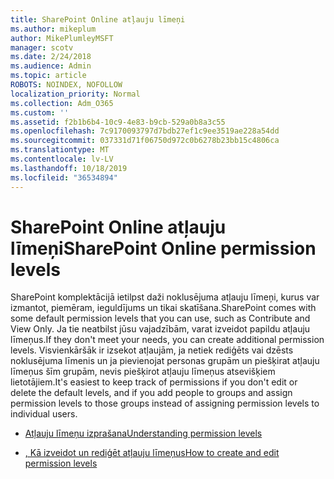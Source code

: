 ```yaml
---
title: SharePoint Online atļauju līmeņi
ms.author: mikeplum
author: MikePlumleyMSFT
manager: scotv
ms.date: 2/24/2018
ms.audience: Admin
ms.topic: article
ROBOTS: NOINDEX, NOFOLLOW
localization_priority: Normal
ms.collection: Adm_O365
ms.custom: ''
ms.assetid: f2b1b6b4-10c9-4e83-b9cb-529a0b8a3c55
ms.openlocfilehash: 7c9170093797d7bdb27ef1c9ee3519ae228a54dd
ms.sourcegitcommit: 037331d71f06750d972c0b6278b23bb15c4806ca
ms.translationtype: MT
ms.contentlocale: lv-LV
ms.lasthandoff: 10/18/2019
ms.locfileid: "36534894"
---
```

# <a name="sharepoint-online-permission-levels"></a><span data-ttu-id="65338-102">SharePoint Online atļauju līmeņi</span><span class="sxs-lookup"><span data-stu-id="65338-102">SharePoint Online permission levels</span></span>

<span data-ttu-id="65338-103">SharePoint komplektācijā ietilpst daži noklusējuma atļauju līmeņi, kurus var izmantot, piemēram, ieguldījums un tikai skatīšana.</span><span class="sxs-lookup"><span data-stu-id="65338-103">SharePoint comes with some default permission levels that you can use, such as Contribute and View Only.</span></span> <span data-ttu-id="65338-104">Ja tie neatbilst jūsu vajadzībām, varat izveidot papildu atļauju līmeņus.</span><span class="sxs-lookup"><span data-stu-id="65338-104">If they don't meet your needs, you can create additional permission levels.</span></span> <span data-ttu-id="65338-105">Visvienkāršāk ir izsekot atļaujām, ja netiek rediģēts vai dzēsts noklusējuma līmenis un ja pievienojat personas grupām un piešķirat atļauju līmeņus šīm grupām, nevis piešķirot atļauju līmeņus atsevišķiem lietotājiem.</span><span class="sxs-lookup"><span data-stu-id="65338-105">It's easiest to keep track of permissions if you don't edit or delete the default levels, and if you add people to groups and assign permission levels to those groups instead of assigning permission levels to individual users.</span></span>
  
- [<span data-ttu-id="65338-106">Atļauju līmeņu izprašana</span><span class="sxs-lookup"><span data-stu-id="65338-106">Understanding permission levels</span></span>](https://go.microsoft.com/fwlink/?linkid=867071)
    
- [<span data-ttu-id="65338-107">, Kā izveidot un rediģēt atļauju līmeņus</span><span class="sxs-lookup"><span data-stu-id="65338-107">How to create and edit permission levels</span></span>](https://go.microsoft.com/fwlink/?linkid=867072)
    

